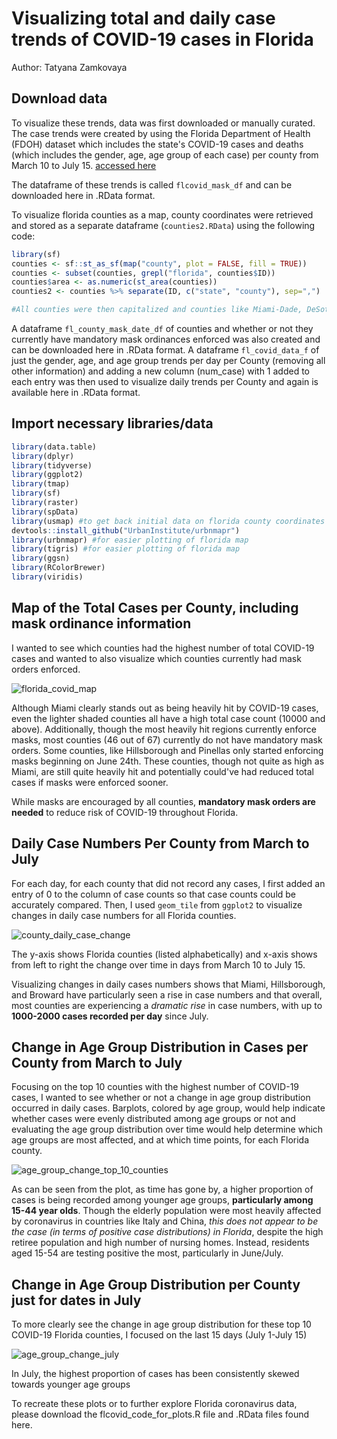 

# Visualizing total and daily case trends of COVID-19 cases in Florida
Author: Tatyana Zamkovaya

## Download data
To visualize these trends, data was first downloaded or manually curated.
The case trends were created by using the Florida Department of Health (FDOH) dataset which includes the state's COVID-19 cases and deaths (which includes the gender, age, age group of each case) per county from March 10 to July 15.
[accessed here](https://open-fdoh.hub.arcgis.com/datasets/florida-covid19-case-line-data)

The dataframe of these trends is called `flcovid_mask_df` and can be downloaded here in .RData format.

To visualize florida counties as a map, county coordinates were retrieved and stored as a separate dataframe (`counties2.RData`) using the following code:
```r 
library(sf)
counties <- sf::st_as_sf(map("county", plot = FALSE, fill = TRUE))
counties <- subset(counties, grepl("florida", counties$ID))
counties$area <- as.numeric(st_area(counties))
counties2 <- counties %>% separate(ID, c("state", "county"), sep=",")

#All counties were then capitalized and counties like Miami-Dade, DeSoto, and Palm Beach were then manually changed so that they fit the fl_covid_data format. 
```

A dataframe `fl_county_mask_date_df` of counties and whether or not they currently have mandatory mask ordinances enforced was also created and can be downloaded here in .RData format. 
A dataframe `fl_covid_data_f` of just the gender, age, and age group trends per day per County (removing all other information) and adding a new column (num_case) with 1 added to each entry was then used to visualize daily trends per County and again is available here in .RData format.


## Import necessary libraries/data
```r 
library(data.table)
library(dplyr)
library(tidyverse)
library(ggplot2) 
library(tmap)
library(sf)
library(raster)
library(spData)
library(usmap) #to get back initial data on florida county coordinates
devtools::install_github("UrbanInstitute/urbnmapr")
library(urbnmapr) #for easier plotting of florida map
library(tigris) #for easier plotting of florida map
library(ggsn)
library(RColorBrewer)
library(viridis)
``` 
## Map of the Total Cases per County, including mask ordinance information
I wanted to see which counties had the highest number of total COVID-19 cases and wanted to also visualize which counties currently had mask orders enforced.

![florida_covid_map](https://github.com/tatyanazam/FL_covid_vis/blob/master/total_case_map.png)

Although Miami clearly stands out as being heavily hit by COVID-19 cases, even the lighter shaded counties all have a high total case count (10000 and above). 
Additionally, though the most heavily hit regions currently enforce masks, most counties (46 out of 67) currently do not have mandatory mask orders. Some counties, like Hillsborough and Pinellas only started enforcing masks beginning on June 24th. These counties, though not quite as high as Miami, are still quite heavily hit and potentially could've had reduced total cases if masks were enforced sooner. 

While masks are encouraged by all counties, **mandatory mask orders are needed** to reduce risk of COVID-19 throughout Florida. 


## Daily Case Numbers Per County from March to July
For each day, for each county that did not record any cases, I first added an entry of 0 to the column of case counts so that case counts could be accurately compared. Then, I used `geom_tile` from `ggplot2` to visualize changes in daily case numbers for all Florida counties.

![county_daily_case_change](https://github.com/tatyanazam/FL_covid_vis/blob/master/case_count_per_day.png)  

The y-axis shows Florida counties (listed alphabetically) and x-axis shows from left to right the change over time in days from March 10 to July 15. 

Visualizing changes in daily cases numbers shows that Miami, Hillsborough, and Broward have particularly seen a rise in case numbers and that overall, most counties are experiencing a *dramatic rise* in case numbers, with up to **1000-2000 cases recorded per day** since July. 

## Change in Age Group Distribution in Cases per County from March to July

Focusing on the top 10 counties with the highest number of COVID-19 cases, I wanted to see whether or not a change in age group distribution occurred in daily cases. 
Barplots, colored by age group, would help indicate whether cases were evenly distributed among age groups or not and evaluating the age group distribution over time would help determine which age groups are most affected, and at which time points, for each Florida county.

![age_group_change_top_10_counties](https://github.com/tatyanazam/FL_covid_vis/blob/master/Change_in_age_group_dist_of_cases_for_top10covidcounties.png)

As can be seen from the plot, as time has gone by, a higher proportion of cases is being recorded among younger age groups, **particularly among 15-44 year olds**.
Though the elderly population were most heavily affected by coronavirus in countries like Italy and China, _this does not appear to be the case (in terms of positive case distributions) in Florida_, despite the high retiree population and high number of nursing homes. Instead, residents aged 15-54 are testing positive the most, particularly in June/July. 

## Change in Age Group Distribution per County just for dates in July

To more clearly see the change in age group distribution for these top 10 COVID-19 Florida counties, I focused on the last 15 days (July 1-July 15)

![age_group_change_july](https://github.com/tatyanazam/FL_covid_vis/blob/master/just_july_dates_age_dist_changes.png)

In July, the highest proportion of cases has been consistently skewed towards younger age groups


To recreate these plots or to further explore Florida coronavirus data, please download the flcovid_code_for_plots.R file and .RData files found here.



 
